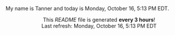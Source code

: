 My name is Tanner and today is Monday, October 16, 5:13 PM EDT.

<p align="center">This <i>README</i> file is generated <b>every 3 hours</b>!</br>Last refresh: Monday, October 16, 5:13 PM EDT<br /></p>
